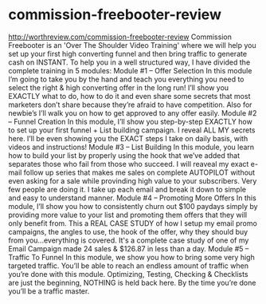 # commission-freebooter-review
http://worthreview.com/commission-freebooter-review Commission Freebooter is an 'Over The Shoulder Video Training' where we will help you set up your first high converting funnel and then bring traffic to generate cash on INSTANT.  To help you in a well structured way, I have divided the complete training in 5 modules:   Module #1 – Offer Selection  In this module I’m going to take you by the hand and teach you everything you need to select the right &amp; high converting offer in the long run!  I’ll show you EXACTLY what to do, how to do it and even share some secrets that most marketers don’t share because they’re afraid to have competition. Also for newbie’s I’ll walk you on how to get approved to any offer easily.  Module #2 – Funnel Creation   In this module, I’ll show you step-by-step EXACTLY how to set up your first funnel + List building campaign. I reveal ALL MY secrets here.  I’ll be even showing you the EXACT steps I take on daily basis, with videos and instructions!    Module #3 – List Building  In this module, you learn how to build your list by properly using the hook that we’ve added that separates those who fail from those who succeed.  I will reaveal my exact e-mail follow up series that makes me sales on complete AUTOPILOT without even asking for a sale while provinding high value to your subscribers. Very few people are doing it.  I take up each email and break it down to simple and easy to understand manner.  Module #4 – Promoting More Offers   In this module, I’ll show you how to consistently churn out $100 paydays simply by providing more value to your list and promoting them offers that they will only benefit from.  This a REAL CASE STUDY of how I setup my email promo campaigns, the angles to use, the hook of the offer, why they should buy from you...everything is covered.  It's a complete case study of one of my Email Campaign made 24 sales &amp; $126.87 in less than a day.    Module #5 – Traffic To Funnel  In this module, we show you  how to bring some very high targeted traffic.   You’ll be able to reach an endless amount of traffic when you’re done with this module. Optimizing, Testing, Checking &amp; Checklists are just the beginning, NOTHING is held back here.   By the time you’re done you’ll be a traffic master.
